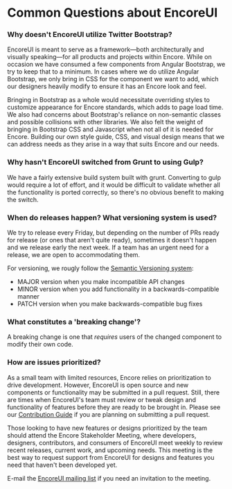 # Common Questions about EncoreUI

### Why doesn't EncoreUI utilize Twitter Bootstrap?

EncoreUI is meant to serve as a framework—both architecturally and visually speaking—for all products and projects within Encore. While on occasion we have consumed a few components from Angular Bootstrap, we try to keep that to a minimum. In cases where we do utilize Angular Bootstrap, we only bring in CSS for the component we want to add, which our designers heavily modify to ensure it has an Encore look and feel.

Bringing in Bootstrap as a whole would necessitate overriding styles to customize appearance for Encore standards, which adds to page load time. We also had concerns about Bootstrap's reliance on non-semantic classes and possible collisions with other libraries. We also felt the weight of bringing in Bootstrap CSS and Javascript when not all of it is needed for Encore. Building our own style guide, CSS, and visual design means that we can address needs as they arise in a way that suits Encore and our needs.

### Why hasn't EncoreUI switched from Grunt to using Gulp?

We have a fairly extensive build system built with grunt. Converting to gulp would require a lot of effort, and it would be difficult to validate whether all the functionality is ported correctly, so there's no obvious benefit to making the switch.

### When do releases happen? What versioning system is used?

We try to release every Friday, but depending on the number of PRs ready for release (or ones that aren't quite ready), sometimes it doesn't happen and we release early the next week. If a team has an urgent need for a release, we are open to accommodating them.

For versioning, we rougly follow the [Semantic Versioning system](http://semver.org/):
 - MAJOR version when you make incompatible API changes
 - MINOR version when you add functionality in a backwards-compatible manner
 - PATCH version when you make backwards-compatible bug fixes

### What constitutes a 'breaking change'?

A breaking change is one that *requires* users of the changed component to modify their own code.

### How are issues prioritized?

As a small team with limited resources, Encore relies on prioritization to drive development. However, EncoreUI is open source and new components or functionality may be submitted in a pull request. Still, there are times when EncoreUI's team must review or tweak design and functionality of features before they are ready to be brought in. Please see our [Contribution Guide](../CONTRIBUTING.md) if you are planning on submitting a pull request.

Those looking to have new features or designs prioritized by the team should attend the Encore Stakeholder Meeting, where developers, designers, contributors, and consumers of EncoreUI meet weekly to review recent releases, current work, and upcoming needs. This meeting is the best way to request support from EncoreUI for designs and features you need that haven't been developed yet.

E-mail the [EncoreUI mailing list](mailto:encoreui@lists.rackspace.com) if you need an invitation to the meeting.
